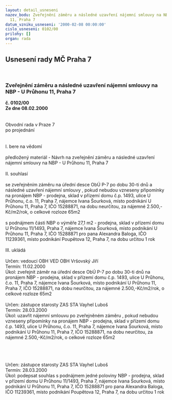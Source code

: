 ```yaml
---
layout: detail_usneseni
nazev_bodu: Zveřejnění záměru a následné uzavření nájemní smlouvy na NBP - U Průhonu
  11, Praha 7
datum_vzniku_usneseni: '2000-02-08 00:00:00'
cislo_usneseni: 0102/00
prilohy: []
organ: rada
---
```

<div id="ucUsn_pList" class="usn">
	<span><h2>Usnesení rady MČ Praha 7 </h2>
<br></span><div class="standBody">
<span><h3>Zveřejnění záměru a následné uzavření nájemní smlouvy na NBP - U Průhonu 11, Praha 7</h3></span><div class="center">
		<strong>č. 0102/00</strong><br>
	</div>
<div class="center">
		<strong>Ze dne 08.02.2000</strong><br><br>
	</div>
<br>Obvodní rada v Praze 7<br>po projednání<br><br><br>I.	bere na vědomí<br><br> předložený materiál - Návrh na zveřejnění záměru a následné uzavření nájemní smlouvy na NBP - U Průhonu 11, Praha 7<br><br>II.	souhlasí <br><br>se zveřejněním záměru na úřední desce ObÚ P-7 po dobu 30-ti dnů a následné uzavření nájemní smlouvy , pokud nebudou vzneseny připomínky na pronájem NBP - prodejna, sklad  v přízemí domu č.p. 1493, ulice U Průhonu, č.o. 11, Praha 7, nájemce Ivana Šourková, místo podnikání  U Průhonu 11, Praha 7, IČO 15288871, na dobu neurčitou, za nájemné 2.500,-Kč/m2/rok, o celkové rozloze 65m2<br><br>s podnájmem části NBP o výměře 27,1 m2 - prodejna, sklad v přízemí domu U Průhonu 11/1493, Praha 7, nájemce Ivana Šourková, místo podnikání U Průhonu 11, Praha 7, IČO 15288871 pro pana Alexandra Baloga, IČO 11239361, místo podnikání Poupětova 12, Praha 7, na dobu určitou 1 rok<br><br>III.	ukládá <br><br> Určen:	vedoucí OBH	VED OBH Vršovský Jiří<br>Termín: 11.02.2000<br>Úkol:	zveřejnit záměr na úřední desce ObÚ P-7 po dobu 30-ti dnů  na pronájem NBP - prodejna, sklad  v přízemí domu č.p. 1493, ulice U Průhonu, č.o. 11, Praha 7, nájemce Ivana Šourková, místo podnikání U Průhonu 11, Praha 7, IČO 15288871, na dobu neurčitou, za nájemné 2.500,-Kč/m2/rok, o celkové rozloze 65m2<br> <br> Určen:	zástupce starosty	ZAS STA Vayhel Luboš<br>Termín: 28.03.2000<br>Úkol:	uzavřít nájemní smlouvu po zveřejněném záměru , pokud nebudou vzneseny připomínky na pronájem NBP - prodejna, sklad  v přízemí domu č.p. 1493, ulice U Průhonu, č.o. 11, Praha 7, nájemce Ivana Šourková, místo podnikání U Průhonu 11, Praha 7, IČO 15288871, na dobu neurčitou, za nájemné 2.500,-Kč/m2/rok, o celkové rozloze 65m2<br> <br> <br><br><br> Určen:	zástupce starosty 	ZAS STA Vayhel Luboš<br>Termín: 28.03.2000<br>Úkol:	podepsat souhlas s podnájmem jedné poloviny NBP - prodejna, sklad v přízemí domu U Průhonu 11/1493, Praha 7, nájemce Ivana Šourková, místo podnikání  U Průhonu 11, Praha 7, IČO 15288871 pro pana Alexandra Baloga, IČO 11239361, místo podnikání Poupětova 12, Praha 7, na dobu určitou 1 rok<br>
</div>
</div>